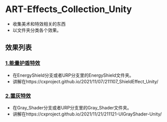 # ART-Effects_Collection_Unity
- 收集美术和特效相关的东西
- 以文件夹分类各个效果。
## 效果列表
### [1.能量护盾特效](Assets/EnergyShield)
- 在EnergyShield分支或者URP分支里的EnergyShield文件夹。
- 讲解在https://cxproject.github.io/2021/11/07/211107_ShieldEffect_Unity/
### [2.置灰特效](Assets/Gray_Shader)
- 在Gray_Shader分支或者URP分支里的Gray_Shader文件夹。
- 讲解在https://cxproject.github.io/2021/11/21/211121-UIGrayShader-Unity/
